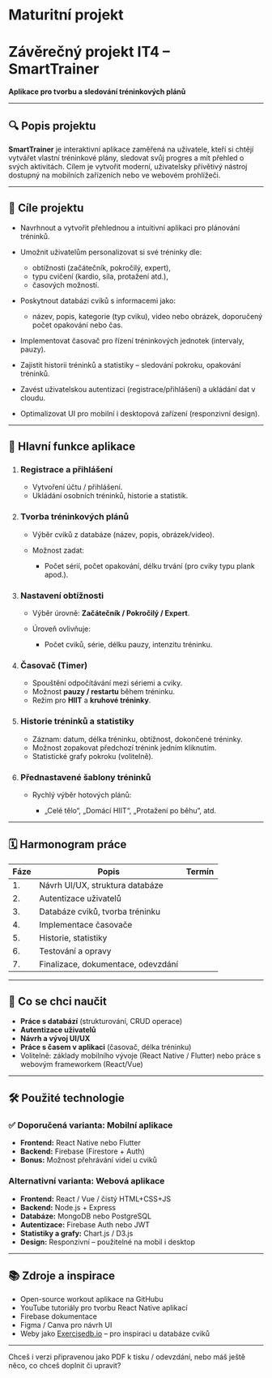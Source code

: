 # Maturitní projekt
# **Závěrečný projekt IT4 – SmartTrainer**

**Aplikace pro tvorbu a sledování tréninkových plánů**

---

## 🔍 **Popis projektu**

**SmartTrainer** je interaktivní aplikace zaměřená na uživatele, kteří si chtějí vytvářet vlastní tréninkové plány, sledovat svůj progres a mít přehled o svých aktivitách. Cílem je vytvořit moderní, uživatelsky přívětivý nástroj dostupný na mobilních zařízeních nebo ve webovém prohlížeči.

---

## 🎯 **Cíle projektu**

* Navrhnout a vytvořit přehlednou a intuitivní aplikaci pro plánování tréninků.
* Umožnit uživatelům personalizovat si své tréninky dle:

  * obtížnosti (začátečník, pokročilý, expert),
  * typu cvičení (kardio, síla, protažení atd.),
  * časových možností.
* Poskytnout databázi cviků s informacemi jako:

  * název, popis, kategorie (typ cviku), video nebo obrázek, doporučený počet opakování nebo čas.
* Implementovat časovač pro řízení tréninkových jednotek (intervaly, pauzy).
* Zajistit historii tréninků a statistiky – sledování pokroku, opakování tréninků.
* Zavést uživatelskou autentizaci (registrace/přihlášení) a ukládání dat v cloudu.
* Optimalizovat UI pro mobilní i desktopová zařízení (responzivní design).

---

## 🔧 **Hlavní funkce aplikace**

1. ### **Registrace a přihlášení**

   * Vytvoření účtu / přihlášení.
   * Ukládání osobních tréninků, historie a statistik.

2. ### **Tvorba tréninkových plánů**

   * Výběr cviků z databáze (název, popis, obrázek/video).
   * Možnost zadat:

     * Počet sérií, počet opakování, délku trvání (pro cviky typu plank apod.).

3. ### **Nastavení obtížnosti**

   * Výběr úrovně: **Začátečník / Pokročilý / Expert**.
   * Úroveň ovlivňuje:

     * Počet cviků, série, délku pauzy, intenzitu tréninku.

4. ### **Časovač (Timer)**

   * Spouštění odpočítávání mezi sériemi a cviky.
   * Možnost **pauzy / restartu** během tréninku.
   * Režim pro **HIIT** a **kruhové tréninky**.

5. ### **Historie tréninků a statistiky**

   * Záznam: datum, délka tréninku, obtížnost, dokončené tréninky.
   * Možnost zopakovat předchozí trénink jedním kliknutím.
   * Statistické grafy pokroku (volitelně).

6. ### **Přednastavené šablony tréninků**

   * Rychlý výběr hotových plánů:

     * „Celé tělo“, „Domácí HIIT“, „Protažení po běhu“, atd.

---

## 🗓 **Harmonogram práce**

| Fáze | Popis                              | Termín  |
| ---- | ---------------------------------- | ------- |
| 1.   | Návrh UI/UX, struktura databáze    |         |
| 2.   | Autentizace uživatelů              |         |
| 3.   | Databáze cviků, tvorba tréninku    |         |
| 4.   | Implementace časovače              |         |
| 5.   | Historie, statistiky               |         |
| 6.   | Testování a opravy                 |         |
| 7.   | Finalizace, dokumentace, odevzdání |         |

---

## 🧠 **Co se chci naučit**

* **Práce s databází** (strukturování, CRUD operace)
* **Autentizace uživatelů**
* **Návrh a vývoj UI/UX**
* **Práce s časem v aplikaci** (časovač, délka tréninku)
* Volitelně: základy mobilního vývoje (React Native / Flutter) nebo práce s webovým frameworkem (React/Vue)

---

## 🛠 **Použité technologie**

### ✅ Doporučená varianta: **Mobilní aplikace**

* **Frontend:** React Native nebo Flutter
* **Backend:** Firebase (Firestore + Auth)
* **Bonus:** Možnost přehrávání videí u cviků

### Alternativní varianta: **Webová aplikace**

* **Frontend:** React / Vue / čistý HTML+CSS+JS
* **Backend:** Node.js + Express
* **Databáze:** MongoDB nebo PostgreSQL
* **Autentizace:** Firebase Auth nebo JWT
* **Statistiky a grafy:** Chart.js / D3.js
* **Design:** Responzivní – použitelné na mobil i desktop

---

## 📚 **Zdroje a inspirace**

* Open-source workout aplikace na GitHubu
* YouTube tutoriály pro tvorbu React Native aplikací
* Firebase dokumentace
* Figma / Canva pro návrh UI
* Weby jako [Exercisedb.io](https://exercisedb.io) – pro inspiraci u databáze cviků

---

Chceš i verzi připravenou jako PDF k tisku / odevzdání, nebo máš ještě něco, co chceš doplnit či upravit?


